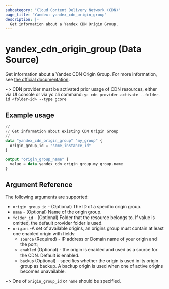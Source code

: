 ```yaml
---
subcategory: "Cloud Content Delivery Network (CDN)"
page_title: "Yandex: yandex_cdn_origin_group"
description: |-
  Get information about a Yandex CDN Origin Group.
---
```


# yandex_cdn_origin_group (Data Source)

Get information about a Yandex CDN Origin Group. For more information, see [the official documentation](https://yandex.cloud/docs/cdn/concepts/origins).

~> CDN provider must be activated prior usage of CDN resources, either via UI console or via yc cli command: `yc cdn provider activate --folder-id <folder-id> --type gcore`

## Example usage

```terraform
//
// Get information about existing CDN Origin Group
//
data "yandex_cdn_origin_group" "my_group" {
  origin_group_id = "some_instance_id"
}

output "origin_group_name" {
  value = data.yandex_cdn_origin_group.my_group.name
}
```

## Argument Reference

The following arguments are supported:

* `origin_group_id` - (Optional) The ID of a specific origin group.
* `name` - (Optional) Name of the origin group.
* `folder_id` - (Optional) Folder that the resource belongs to. If value is omitted, the default provider folder is used.
* `origins` -A set of available origins, an origins group must contain at least one enabled origin with fields:
  * `source` (Required) - IP address or Domain name of your origin and the port;
  * `enabled` (Optional) - the origin is enabled and used as a source for the CDN. Default is enabled.
  * `backup` (Optional) - specifies whether the origin is used in its origin group as backup. A backup origin is used when one of active origins becomes unavailable.

~> One of `origin_group_id` or `name` should be specified.
